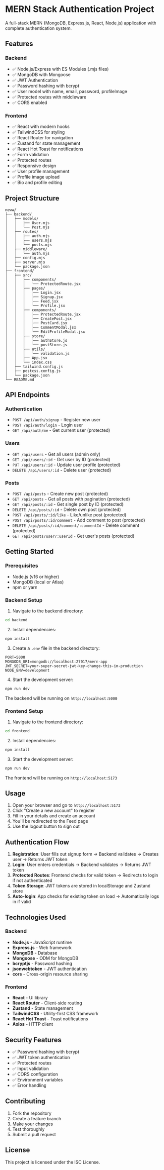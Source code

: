 # MERN Stack Authentication Project

A full-stack MERN (MongoDB, Express.js, React, Node.js) application with complete authentication system.

## Features

### Backend
- ✅ Node.js/Express with ES Modules (.mjs files)
- ✅ MongoDB with Mongoose
- ✅ JWT Authentication
- ✅ Password hashing with bcrypt
- ✅ User model with name, email, password, profileImage
- ✅ Protected routes with middleware
- ✅ CORS enabled

### Frontend
- ✅ React with modern hooks
- ✅ TailwindCSS for styling
- ✅ React Router for navigation
- ✅ Zustand for state management
- ✅ React Hot Toast for notifications
- ✅ Form validation
- ✅ Protected routes
- ✅ Responsive design
- ✅ User profile management
- ✅ Profile image upload
- ✅ Bio and profile editing

## Project Structure

```
neww/
├── backend/
│   ├── models/
│   │   ├── User.mjs
│   │   └── Post.mjs
│   ├── routes/
│   │   ├── auth.mjs
│   │   ├── users.mjs
│   │   └── posts.mjs
│   ├── middleware/
│   │   └── auth.mjs
│   ├── config.mjs
│   ├── server.mjs
│   └── package.json
├── frontend/
│   ├── src/
│   │   ├── components/
│   │   │   └── ProtectedRoute.jsx
│   │   ├── pages/
│   │   │   ├── Login.jsx
│   │   │   ├── Signup.jsx
│   │   │   ├── Feed.jsx
│   │   │   └── Profile.jsx
│   │   ├── components/
│   │   │   ├── ProtectedRoute.jsx
│   │   │   ├── CreatePost.jsx
│   │   │   ├── PostCard.jsx
│   │   │   ├── CommentModal.jsx
│   │   │   └── EditProfileModal.jsx
│   │   ├── store/
│   │   │   ├── authStore.js
│   │   │   └── postStore.js
│   │   ├── utils/
│   │   │   └── validation.js
│   │   ├── App.jsx
│   │   └── index.css
│   ├── tailwind.config.js
│   ├── postcss.config.js
│   └── package.json
└── README.md
```

## API Endpoints

### Authentication
- `POST /api/auth/signup` - Register new user
- `POST /api/auth/login` - Login user
- `GET /api/auth/me` - Get current user (protected)

### Users
- `GET /api/users` - Get all users (admin only)
- `GET /api/users/:id` - Get user by ID (protected)
- `PUT /api/users/:id` - Update user profile (protected)
- `DELETE /api/users/:id` - Delete user (protected)

### Posts
- `POST /api/posts` - Create new post (protected)
- `GET /api/posts` - Get all posts with pagination (protected)
- `GET /api/posts/:id` - Get single post by ID (protected)
- `DELETE /api/posts/:id` - Delete own post (protected)
- `POST /api/posts/:id/like` - Like/unlike post (protected)
- `POST /api/posts/:id/comment` - Add comment to post (protected)
- `DELETE /api/posts/:id/comment/:commentId` - Delete comment (protected)
- `GET /api/posts/user/:userId` - Get user's posts (protected)

## Getting Started

### Prerequisites
- Node.js (v16 or higher)
- MongoDB (local or Atlas)
- npm or yarn

### Backend Setup

1. Navigate to the backend directory:
```bash
cd backend
```

2. Install dependencies:
```bash
npm install
```

3. Create a `.env` file in the backend directory:
```env
PORT=5000
MONGODB_URI=mongodb://localhost:27017/mern-app
JWT_SECRET=your-super-secret-jwt-key-change-this-in-production
NODE_ENV=development
```

4. Start the development server:
```bash
npm run dev
```

The backend will be running on `http://localhost:5000`

### Frontend Setup

1. Navigate to the frontend directory:
```bash
cd frontend
```

2. Install dependencies:
```bash
npm install
```

3. Start the development server:
```bash
npm run dev
```

The frontend will be running on `http://localhost:5173`

## Usage

1. Open your browser and go to `http://localhost:5173`
2. Click "Create a new account" to register
3. Fill in your details and create an account
4. You'll be redirected to the Feed page
5. Use the logout button to sign out

## Authentication Flow

1. **Registration**: User fills out signup form → Backend validates → Creates user → Returns JWT token
2. **Login**: User enters credentials → Backend validates → Returns JWT token
3. **Protected Routes**: Frontend checks for valid token → Redirects to login if not authenticated
4. **Token Storage**: JWT tokens are stored in localStorage and Zustand store
5. **Auto-login**: App checks for existing token on load → Automatically logs in if valid

## Technologies Used

### Backend
- **Node.js** - JavaScript runtime
- **Express.js** - Web framework
- **MongoDB** - Database
- **Mongoose** - ODM for MongoDB
- **bcryptjs** - Password hashing
- **jsonwebtoken** - JWT authentication
- **cors** - Cross-origin resource sharing

### Frontend
- **React** - UI library
- **React Router** - Client-side routing
- **Zustand** - State management
- **TailwindCSS** - Utility-first CSS framework
- **React Hot Toast** - Toast notifications
- **Axios** - HTTP client

## Security Features

- ✅ Password hashing with bcrypt
- ✅ JWT token authentication
- ✅ Protected routes
- ✅ Input validation
- ✅ CORS configuration
- ✅ Environment variables
- ✅ Error handling

## Contributing

1. Fork the repository
2. Create a feature branch
3. Make your changes
4. Test thoroughly
5. Submit a pull request

## License

This project is licensed under the ISC License.
